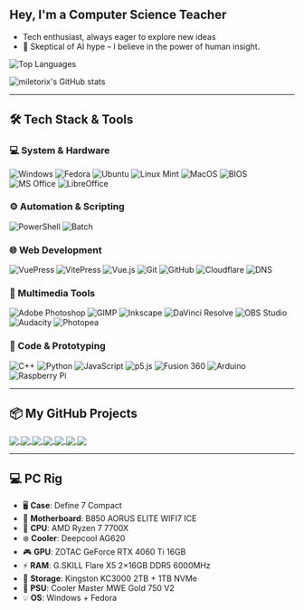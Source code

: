 ## Hey, I'm a Computer Science Teacher

- Tech enthusiast, always eager to explore new ideas
- 🧠 Skeptical of AI hype – I believe in the power of human insight.

![Top Languages](https://github-stats-git-main-m3dkatas-projects.vercel.app/api/top-langs/?username=miletorix&layout=compact&theme=dark&hide_border=true)

![miletorix's GitHub stats](https://github-readme-stats.vercel.app/api?username=miletorix&hide=contribs,prs&show_icons=true&theme=dark&hide_border=true)



---

## 🛠️ Tech Stack & Tools

### 💻 System & Hardware
![Windows](https://img.shields.io/badge/-Windows-0078D6?style=flat&logo=windows&logoColor=white)
![Fedora](https://img.shields.io/badge/-Fedora-294172?style=flat&logo=fedora&logoColor=white)
![Ubuntu](https://img.shields.io/badge/-Ubuntu-E95420?style=flat&logo=ubuntu&logoColor=white)
![Linux Mint](https://img.shields.io/badge/-Linux%20Mint-87CF3E?style=flat&logo=linuxmint&logoColor=white)
![MacOS](https://img.shields.io/badge/-MacOS-000000?style=flat&logo=apple&logoColor=white)
![BIOS](https://img.shields.io/badge/-BIOS%2FUEFI-2D2D2D?style=flat)
![MS Office](https://img.shields.io/badge/-MS%20Office-D83B01?style=flat&logo=microsoft-office&logoColor=white)
![LibreOffice](https://img.shields.io/badge/-LibreOffice-18A303?style=flat&logo=libreoffice&logoColor=white)

### ⚙️ Automation & Scripting
![PowerShell](https://img.shields.io/badge/-PowerShell-5391FE?style=flat&logo=powershell&logoColor=white)
![Batch](https://img.shields.io/badge/-Batch%20Scripts-4B4B4B?style=flat)

### 🌐 Web Development
![VuePress](https://img.shields.io/badge/-VuePress-42b883?style=flat&logo=vuedotjs&logoColor=white)
![VitePress](https://img.shields.io/badge/-VitePress-646CFF?style=flat&logo=vite&logoColor=white)
![Vue.js](https://img.shields.io/badge/-Vue.js-4FC08D?style=flat&logo=vuedotjs&logoColor=white)
![Git](https://img.shields.io/badge/-Git-80B3FF?style=flat&logo=Git&logoColor=white)
![GitHub](https://img.shields.io/badge/-GitHub-181717?style=flat&logo=github&logoColor=white)
![Cloudflare](https://img.shields.io/badge/-Cloudflare-F38020?style=flat&logo=cloudflare&logoColor=white)
![DNS](https://img.shields.io/badge/-DNS%20Config-2D2D2D?style=flat)

### 🎨 Multimedia Tools
![Adobe Photoshop](https://img.shields.io/badge/-Adobe%20Photoshop-31A8FF?style=flat&logo=adobephotoshop&logoColor=white)
![GIMP](https://img.shields.io/badge/-GIMP-D32F2F?style=flat&logo=gimp&logoColor=white)
![Inkscape](https://img.shields.io/badge/-Inkscape-000000?style=flat&logo=inkscape&logoColor=white)
![DaVinci Resolve](https://img.shields.io/badge/-DaVinci%20Resolve-000000?style=flat&logo=blackmagicdesign&logoColor=white)
![OBS Studio](https://img.shields.io/badge/-OBS%20Studio-302E31?style=flat&logo=obsstudio&logoColor=white)
![Audacity](https://img.shields.io/badge/-Audacity-0000CC?style=flat&logo=audacity&logoColor=white)
![Photopea](https://img.shields.io/badge/-Photopea-18A497?style=flat)

### 🧰 Code & Prototyping
![C++](https://img.shields.io/badge/-C++-00599C?style=flat&logo=cplusplus&logoColor=white)
![Python](https://img.shields.io/badge/-Python-3776AB?style=flat&logo=python&logoColor=white)
![JavaScript](https://img.shields.io/badge/-JavaScript-F7DF1E?style=flat&logo=javascript&logoColor=black)
![p5.js](https://img.shields.io/badge/-p5.js-ED225D?style=flat&logo=p5dotjs&logoColor=white)
![Fusion 360](https://img.shields.io/badge/-Fusion%20360-FF3A00?style=flat&logo=autodesk&logoColor=white)
![Arduino](https://img.shields.io/badge/-Arduino-00979D?style=flat&logo=arduino&logoColor=white)
![Raspberry Pi](https://img.shields.io/badge/-Raspberry%20Pi-C51A4A?style=flat&logo=raspberrypi&logoColor=white)

---

## 📦 My GitHub Projects

<a href="https://github.com/miletorix/vitepress-image-viewer">
  <img align="center" src="https://github-readme-stats.vercel.app/api/pin/?username=miletorix&repo=vitepress-image-viewer&theme=dark&hide_border=true" />
</a>
<a href="https://github.com/miletorix/vitepress-back-to-top-button">
  <img align="center" src="https://github-readme-stats.vercel.app/api/pin/?username=miletorix&repo=vitepress-back-to-top-button&theme=dark&hide_border=true" />
</a>
<!-- <hr/> -->
<a href="https://github.com/miletorix/vitepress-enhanced-site-links">
  <img align="center" src="https://github-readme-stats.vercel.app/api/pin/?username=miletorix&repo=vitepress-enhanced-site-links&theme=dark&hide_border=true" />
</a>
<a href="https://github.com/miletorix/vitepress-gallery">
  <img align="center" src="https://github-readme-stats.vercel.app/api/pin/?username=miletorix&repo=vitepress-gallery&theme=dark&hide_border=true" />
</a>
<a href="https://github.com/miletorix/vitepress-html-preview">
  <img align="center" src="https://github-readme-stats.vercel.app/api/pin/?username=miletorix&repo=vitepress-html-preview&theme=dark&hide_border=true" />
</a>
<a href="https://github.com/miletorix/vitepress-youtube-embed">
  <img align="center" src="https://github-readme-stats.vercel.app/api/pin/?username=miletorix&repo=vitepress-youtube-embed&theme=dark&hide_border=true" />
</a>
<a href="https://github.com/miletorix/miletorix-vitepress-image-group">
  <img align="center" src="https://github-readme-stats.vercel.app/api/pin/?username=miletorix&repo=miletorix-vitepress-image-group&theme=dark&hide_border=true" />
</a>
<!--
| Plugin | Version | Downloads | License | Description |
|--------|---------|---------| ---------| -------------|
|[vitepress-image-viewer](https://github.com/miletorix/vitepress-image-viewer)|![npm](https://img.shields.io/npm/v/@miletorix/vitepress-image-viewer)|![npm](https://img.shields.io/npm/dw/@miletorix/vitepress-image-viewer)|![license](https://img.shields.io/npm/l/@miletorix/vitepress-image-viewer)|VitePress image viewer with zoom, drag, fullscreen overlay, captions and download button. Automatically enhances all images on the page. Built with Vue 3.|
|[vitepress-back-to-top-button](https://github.com/miletorix/vitepress-back-to-top-button)|![npm](https://img.shields.io/npm/v/@miletorix/vitepress-back-to-top-button)|![npm](https://img.shields.io/npm/dw/@miletorix/vitepress-back-to-top-button)|![license](https://img.shields.io/npm/l/@miletorix/vitepress-back-to-top-button)| A lightweight Back-to-Top button Vue 3 component for VitePress. Features smooth scroll, progress ring indicating scroll percentage, dark/light theme support. |
|[vitepress-gallery](https://github.com/miletorix/vitepress-gallery)|![npm](https://img.shields.io/npm/v/@miletorix/vitepress-gallery)|![npm](https://img.shields.io/npm/dw/@miletorix/vitepress-gallery)|![license](https://img.shields.io/npm/l/@miletorix/vitepress-gallery)|A responsive, swipeable image gallery component for VitePress with thumbnails, navigation, captions, and smooth transitions.|
|[vitepress-image-group](https://github.com/miletorix/miletorix-vitepress-image-group)|![npm](https://img.shields.io/npm/v/@miletorix/vitepress-image-group)|![npm](https://img.shields.io/npm/dw/@miletorix/vitepress-image-group)|![license](https://img.shields.io/npm/l/@miletorix/vitepress-image-group)|Vue 3 component to render responsive image groups with automatic layout styling (big, double or icon).|
|[vitepress-html-preview](https://github.com/miletorix/vitepress-html-preview)|![npm](https://img.shields.io/npm/v/@miletorix/vitepress-html-preview)|![npm](https://img.shields.io/npm/dw/@miletorix/vitepress-html-preview)|![license](https://img.shields.io/npm/l/@miletorix/vitepress-html-preview)|A Vue component for embedding external HTML files via `iframe` in VitePress. It’s useful for showcasing interactive demos with full HTML, CSS, and JavaScript support.|
|[vitepress-youtube-embed](https://github.com/miletorix/vitepress-youtube-embed)|![npm](https://img.shields.io/npm/v/@miletorix/vitepress-youtube-embed)|![npm](https://img.shields.io/npm/dw/@miletorix/vitepress-youtube-embed)|![license](https://img.shields.io/npm/l/@miletorix/vitepress-youtube-embed)|Vue component to embed responsive YouTube videos in VitePress markdown pages using a simple syntax.|
|[vitepress-enhanced-site-links](https://github.com/miletorix/vitepress-enhanced-site-links)|![npm](https://img.shields.io/npm/v/@miletorix/vitepress-enhanced-site-links)|![npm](https://img.shields.io/npm/dw/@miletorix/vitepress-enhanced-site-links)|![license](https://img.shields.io/npm/l/@miletorix/vitepress-enhanced-site-links)|Vue components for enhanced link cards in VitePress.|
-->

---

## 💻 PC Rig

- 🖥️ **Case**: Define 7 Compact  
- 🧠 **Motherboard**: B850 AORUS ELITE WIFI7 ICE  
- 🔧 **CPU**: AMD Ryzen 7 7700X   
- ❄️ **Cooler**: Deepcool AG620  
- 🎮 **GPU**: ZOTAC GeForce RTX 4060 Ti 16GB  
- ⚡ **RAM**: G.SKILL Flare X5 2×16GB DDR5 6000MHz  
- 💾 **Storage**: Kingston KC3000 2TB + 1TB NVMe  
- 🔌 **PSU**: Cooler Master MWE Gold 750 V2
- 💡 **OS**: Windows + Fedora


<!---
miletorix/miletorix is a ✨ special ✨ repository because its `README.md` (this file) appears on your GitHub profile.
You can click the Preview link to take a look at your changes.
--->
